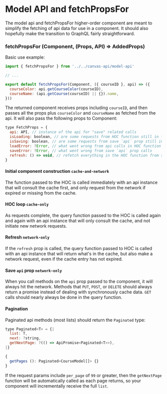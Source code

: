 # Model API and fetchPropsFor

The model api and fetchPropsFor higher-order component are meant to simplify the fetching of api data for use in a component. It should also hopefully make the transition to GraphQL fairly straightforward.

### fetchPropsFor (Component, (Props, API) => AddedProps)

Basic use example:

```js
import { fetchPropsFor } from '../../canvas-api/model-api'

// ...

export default fetchPropsFor(Component, ({ courseID }, api) => ({
  courseColor: api.getCourseColor(courseID),
  courseName: (api.getCourse(courseID) || {}).name,
}))
```

The returned component receives props including `courseID`, and then passes all the props plus `courseColor` and `courseName` as fetched from the api. It will also pass the following props to Component:

```js
type FetchProps = {
  api: API, // instance of the api for "save" related calls
  isLoading: boolean, // are some requests from HOC function still in flight?
  isSaving: boolean, // are some requests from save `api` prop still in flight?
  loadError: ?Error, // what went wrong from api calls in HOC function
  saveError: ?Error, // what went wrong from save `api` prop calls
  refresh: () => void, // refetch everything in the HOC function from server
}
```

#### Initial component construction `cache-and-network`

The function passed to the HOC is called immediately with an api instance that will consult the cache first, and only request from the network if expired or missing from the cache.

#### HOC loop `cache-only`

As requests complete, the query function passed to the HOC is called again and again with an api instance that will only consult the cache, and not initiate new network requests.

#### Refresh `network-only`

If the `refresh` prop is called, the query function passed to HOC is called with an api instance that will return what's in the cache, but also make a network request, even if the cache entry has not expired.

#### Save `api` prop `network-only`

When you call methods on the `api` prop passed to the component, it will always hit the network. Methods that `PUT`, `POST`, or `DELETE` should always return a promise instead of dealing with synchronously cache data. `GET` calls should nearly always be done in the query function.

#### Pagination

Paginated api methods (most lists) should return the `Paginated` type:

```js
type Paginated<T> = {|
  list: T,
  next: ?string,
  getNextPage: ?(() => ApiPromise<Paginated<T>>),
|}

{
  getPages (): Paginated<CourseModel[]> {}
}
```

If the request params include `per_page` of `99` or greater, then the `getNextPage` function will be automatically called as each page returns, so your component will incrementally receive the full `list`.
